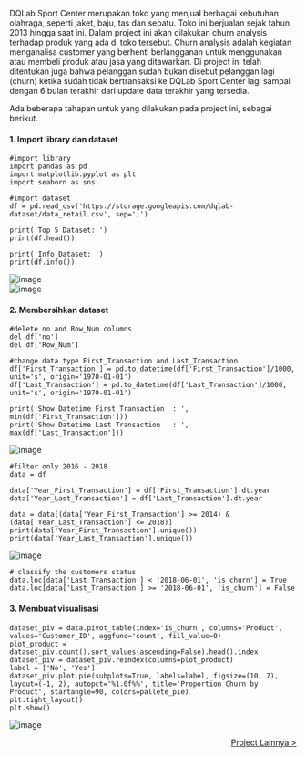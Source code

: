 DQLab Sport Center merupakan toko yang menjual berbagai kebutuhan olahraga, seperti jaket, baju, tas dan sepatu. Toko ini berjualan sejak tahun 2013 hingga saat ini. 
Dalam project ini akan dilakukan churn analysis terhadap produk yang ada di toko tersebut. Churn analysis adalah kegiatan menganalisa customer yang berhenti berlangganan untuk menggunakan atau membeli produk atau jasa yang ditawarkan. Di project ini telah ditentukan juga bahwa pelanggan sudah bukan disebut pelanggan lagi (churn) ketika sudah tidak bertransaksi ke DQLab Sport Center lagi sampai dengan 6 bulan terakhir dari update data terakhir yang tersedia. 

Ada beberapa tahapan untuk yang dilakukan pada project ini, sebagai berikut.
#### 1. Import library dan dataset
```
#import library
import pandas as pd
import matplotlib.pyplot as plt
import seaborn as sns
```
```
#import dataset
df = pd.read_csv('https://storage.googleapis.com/dqlab-dataset/data_retail.csv', sep=';')

print('Top 5 Dataset: ')
print(df.head())

print('Info Dataset: ')
print(df.info())
```
![image](https://user-images.githubusercontent.com/50388300/177007873-dbf2e0ff-9dc2-493e-bf1a-f7033ec64679.png) <br>
![image](https://user-images.githubusercontent.com/50388300/177007924-42a5cd34-5704-4754-b6a5-f07aba22201e.png)


 #### 2. Membersihkan dataset
 ```
#delete no and Row_Num columns
del df['no']
del df['Row_Num']

#change data type First_Transaction and Last_Transaction
df['First_Transaction'] = pd.to_datetime(df['First_Transaction']/1000, unit='s', origin='1970-01-01')
df['Last_Transaction'] = pd.to_datetime(df['Last_Transaction']/1000, unit='s', origin='1970-01-01')
```
```
print('Show Datetime First Transaction  : ', min(df['First_Transaction']))
print('Show Datetime Last Transaction   : ', max(df['Last_Transaction']))
```
![image](https://user-images.githubusercontent.com/50388300/177007939-9fe43bd9-7ab5-4f04-ac5e-c6cf9b41dca6.png)
```
#filter only 2016 - 2018
data = df

data['Year_First_Transaction'] = df['First_Transaction'].dt.year
data['Year_Last_Transaction'] = df['Last_Transaction'].dt.year

data = data[(data['Year_First_Transaction'] >= 2014) & (data['Year_Last_Transaction'] <= 2018)]
print(data['Year_First_Transaction'].unique())
print(data['Year_Last_Transaction'].unique())
```
![image](https://user-images.githubusercontent.com/50388300/177007951-506a460b-aa37-4393-9e99-bc30a4ad2e60.png)
```
# classify the customers status
data.loc[data['Last_Transaction'] < '2018-06-01', 'is_churn'] = True
data.loc[data['Last_Transaction'] >= '2018-06-01', 'is_churn'] = False
```

#### 3. Membuat visualisasi
```
dataset_piv = data.pivot_table(index='is_churn', columns='Product', values='Customer_ID', aggfunc='count', fill_value=0)
plot_product = dataset_piv.count().sort_values(ascending=False).head().index
dataset_piv = dataset_piv.reindex(columns=plot_product)
label = ['No', 'Yes']
dataset_piv.plot.pie(subplots=True, labels=label, figsize=(10, 7), layout=(-1, 2), autopct='%1.0f%%', title='Proportion Churn by Product', startangle=90, colors=pallete_pie)
plt.tight_layout()
plt.show()
```
![image](https://user-images.githubusercontent.com/50388300/177007842-39657013-2b64-4198-9b89-b57a23074afc.png)

<div align="right">
<a href="https://github.com/virarkh">Project Lainnya > </a>
</div>
